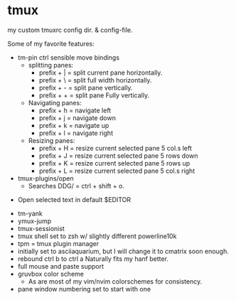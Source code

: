 # tmux
my custom tmuxrc config dir. &amp; config-file.

Some of my favorite features:
* tm-pin ctrl sensible move bindings
    * splitting panes:
        - prefix + | = split current pane horizontally.
        - prefix + \ = split full width horizontally.
        - prefix + - = split pane vertically.
        - prefix + + = split pane Fully vertically.
    * Navigating panes:
        - prefix + h = navigate left
        - prefix + j = navigate down
        - prefix + k = navigate up
        - prefix + l = navigate right
    * Resizing panes:
        - prefix + H = resize current selected pane 5 col.s left
        - prefix + J = resize current selected pane 5 rows down
        - prefix + K = resize current selected pane 5 rows up
        - prefix + L = resize current selected pane 5 col.s right
* tmux-plugins/open
   - Searches DDG/ = ctrl + shift + o. 
- Open selected text in default $EDITOR
* tm-yank
* ymux-jump
* tmux-sessionist
* tmux shell set to zsh w/ slightly different powerline10k
* tpm = tmux plugin manager
* initially set to asciiaquarium,
but I will change it to cmatrix soon enough.
* rebound ctrl b to ctrl a Naturally fits my hanf better.
* full mouse and paste support
* gruvbox color scheme
    - As are most of my vim/nvim colorschemes for consistency.
* pane window numbering set to start with one
